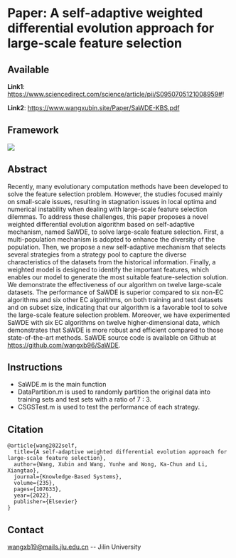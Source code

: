 # Paper: A self-adaptive weighted differential evolution approach for large-scale feature selection
## Available  
**Link1**: https://www.sciencedirect.com/science/article/pii/S0950705121008959#!

**Link2**: https://www.wangxubin.site/Paper/SaWDE-KBS.pdf

## Framework
![](https://github.com/wangxb96/SaWDE/blob/master/framework.png)
## Abstract
Recently, many evolutionary computation methods have been developed to solve the feature selection problem. However, the studies focused mainly on small-scale issues, resulting in stagnation issues in local optima and numerical instability when dealing with large-scale feature selection dilemmas. To address these challenges, this paper proposes a novel weighted differential evolution algorithm based on self-adaptive mechanism, named SaWDE, to solve large-scale feature selection. First, a multi-population mechanism is adopted to enhance the diversity of the population. Then, we propose a new self-adaptive mechanism that selects several strategies from a strategy pool to capture the diverse characteristics of the datasets from the historical information. Finally, a weighted model is designed to identify the important features, which enables our model to generate the most suitable feature-selection solution. We demonstrate the effectiveness of our algorithm on twelve large-scale datasets. The performance of SaWDE is superior compared to six non-EC algorithms and six other EC algorithms, on both training and test datasets and on subset size, indicating that our algorithm is a favorable tool to solve the large-scale feature selection problem. Moreover, we have experimented SaWDE with six EC algorithms on twelve higher-dimensional data, which demonstrates that SaWDE is more robust and efficient compared to those state-of-the-art methods. SaWDE source code is available on Github at https://github.com/wangxb96/SaWDE.
## Instructions
- SaWDE.m is the main function
- DataPartition.m is used to randomly partition the original data into training sets and test sets with a ratio of 7 : 3.
- CSGSTest.m is used to test the performance of each strategy.
## Citation
```
@article{wang2022self,
  title={A self-adaptive weighted differential evolution approach for large-scale feature selection},
  author={Wang, Xubin and Wang, Yunhe and Wong, Ka-Chun and Li, Xiangtao},
  journal={Knowledge-Based Systems},
  volume={235},
  pages={107633},
  year={2022},
  publisher={Elsevier}
}
```
## Contact 
wangxb19@mails.jlu.edu.cn -- Jilin University
